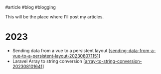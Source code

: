 #article #blog #blogging

This will be the place where I'll post my articles.

# 2023 
- Sending data from a vue to a persistent layout [[sending-data-from-a-vue-to-a-persistent-layout-202308071151]]
- Laravel Array to string conversion [[array-to-string-conversion-202308101641]]


[//begin]: # "Autogenerated link references for markdown compatibility"
[sending-data-from-a-vue-to-a-persistent-layout-202308071151]: sending-data-from-a-vue-to-a-persistent-layout-202308071151 "sending-data-from-a-vue-to-a-persistent-layout"
[array-to-string-conversion-202308101641]: array-to-string-conversion-202308101641 "array-to-string-conversion"
[//end]: # "Autogenerated link references"